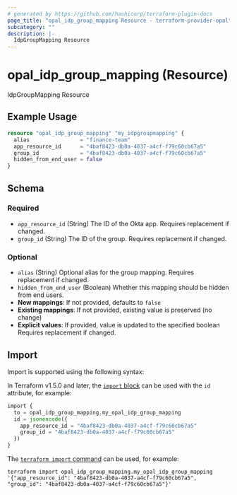 ```yaml
---
# generated by https://github.com/hashicorp/terraform-plugin-docs
page_title: "opal_idp_group_mapping Resource - terraform-provider-opal"
subcategory: ""
description: |-
  IdpGroupMapping Resource
---
```


# opal_idp_group_mapping (Resource)

IdpGroupMapping Resource

## Example Usage

```terraform
resource "opal_idp_group_mapping" "my_idpgroupmapping" {
  alias                = "finance-team"
  app_resource_id      = "4baf8423-db0a-4037-a4cf-f79c60cb67a5"
  group_id             = "4baf8423-db0a-4037-a4cf-f79c60cb67a5"
  hidden_from_end_user = false
}
```

<!-- schema generated by tfplugindocs -->
## Schema

### Required

- `app_resource_id` (String) The ID of the Okta app. Requires replacement if changed.
- `group_id` (String) The ID of the group. Requires replacement if changed.

### Optional

- `alias` (String) Optional alias for the group mapping. Requires replacement if changed.
- `hidden_from_end_user` (Boolean) Whether this mapping should be hidden from end users.
- **New mappings**: If not provided, defaults to `false`
- **Existing mappings**: If not provided, existing value is preserved (no change)
- **Explicit values**: If provided, value is updated to the specified boolean
Requires replacement if changed.

## Import

Import is supported using the following syntax:

In Terraform v1.5.0 and later, the [`import` block](https://developer.hashicorp.com/terraform/language/import) can be used with the `id` attribute, for example:

```terraform
import {
  to = opal_idp_group_mapping.my_opal_idp_group_mapping
  id = jsonencode({
    app_resource_id = "4baf8423-db0a-4037-a4cf-f79c60cb67a5"
    group_id = "4baf8423-db0a-4037-a4cf-f79c60cb67a5"
  })
}
```

The [`terraform import` command](https://developer.hashicorp.com/terraform/cli/commands/import) can be used, for example:

```shell
terraform import opal_idp_group_mapping.my_opal_idp_group_mapping '{"app_resource_id": "4baf8423-db0a-4037-a4cf-f79c60cb67a5", "group_id": "4baf8423-db0a-4037-a4cf-f79c60cb67a5"}'
```
